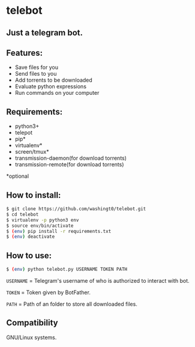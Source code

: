 # telebot

## Just a telegram bot.

## Features:
  - Save files for you
  - Send files to you
  - Add torrents to be downloaded
  - Evaluate python expressions
  - Run commands on your computer
  
## Requirements:
  - python3+
  - telepot
  - pip*
  - virtualenv*
  - screen/tmux*
  - transmission-daemon(for download torrents)
  - transmission-remote(for download torrents)

*optional

## How to install:
```bash
$ git clone https://github.com/washingt0/telebot.git
$ cd telebot
$ virtualenv -p python3 env
$ source env/bin/activate
$ (env) pip install -r requirements.txt
$ (env) deactivate
```

## How to use:
```bash
$ (env) python telebot.py USERNAME TOKEN PATH
```
`USERNAME` = Telegram's username of who is authorized to interact with bot.

`TOKEN` = Token given by BotFather.

`PATH` = Path of an folder to store all downloaded files.

## Compatibility
GNU/Linux systems.
